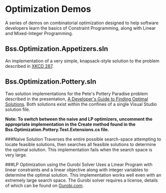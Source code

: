 # Optimization Demos
A series of demos on combinatorial optimization designed to help software developers
learn the basics of Constraint Programming, along with Linear and Mixed-Integer Programming.

## Bss.Optimization.Appetizers.sln
An implementation of a very simple, knapsack-style solution to the problem described
in [XKCD 287](http://xkcd.com/287). 

 
## Bss.Optimization.Pottery.sln
Two solution implementations for the Pete's Pottery Paradise problem described in the
presentation, [A Developer's Guide to Finding Optimal Solutions](http://1drv.ms/1QqBcbh). 
Both solutions exist within the confines of a single Visual Studio solution file.

**Note: To switch between the naive and LP optimizers, uncomment the appropriate 
implementation in the Create method found in the 
Bss.Optimization.Pottery.Test.Extensions.cs file.**

###Naive Solution
Traverses the entire possible search-space attempting to locate feasible solutions, 
then searches all feasible solutions to determine the optimal solution.  This implementation
fails when the search space is very large.

###LP Optimization using the Gurobi Solver
Uses a Linear Program with linear constraints and a linear objective along with integer 
variables to determine the optimal solution. This implementation works well even with an
extremely large search space.  The Gurobi solver requires a license, details of which can 
be found on [Gurobi.com](http://www.gurobi.com/).
